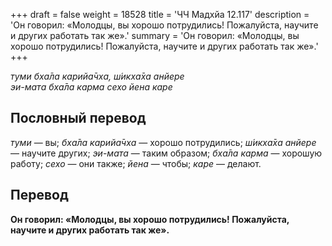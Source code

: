 +++
draft = false
weight = 18528
title = 'ЧЧ Мадхйа 12.117'
description = 'Он говорил: «Молодцы, вы хорошо потрудились! Пожалуйста, научите и других работать так же».'
summary = 'Он говорил: «Молодцы, вы хорошо потрудились! Пожалуйста, научите и других работать так же».'
+++

_туми бха̄ла карийа̄чха, ш́икха̄ха анйере  
эи-мата бха̄ла карма сехо йена каре_

## Пословный перевод

_туми_ — вы; _бха̄ла_ _карийа̄чха_ — хорошо потрудились; _ш́икха̄ха_ _анйере_ — научите других; _эи_\-_мата_ — таким образом; _бха̄ла_ _карма_ — хорошую работу; _сехо_ — они также; _йена_ — чтобы; _каре_ — делают.

## Перевод

**Он говорил: «Молодцы, вы хорошо потрудились! Пожалуйста, научите и других работать так же».**
